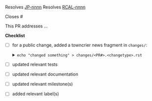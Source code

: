 <!-- If this PR closes a JIRA ticket, make sure the title starts with the JIRA issue number,
for example JP-1234: <Fix a bug> -->

Resolves [JP-nnnn](https://jira.stsci.edu/browse/JP-nnnn)
Resolves [RCAL-nnnn](https://jira.stsci.edu/browse/RCAL-nnnn)

<!-- If this PR closes a GitHub issue, reference it here by its number -->

Closes #

<!-- describe the changes comprising this PR here -->

This PR addresses ...

**Checklist**

- [ ] for a public change, added a towncrier news fragment in `changes/`: <details><summary>`echo "changed something" > changes/<PR#>.<changetype>.rst`</summary>

    - ``changes/<PR#>.apichange.rst``: change to public API
    - ``changes/<PR#>.bugfix.rst``: fixes an issue
    - ``changes/<PR#>.general.rst``: infrastructure or miscellaneous change
- [ ] updated relevant tests
- [ ] updated relevant documentation
- [ ] updated relevant milestone(s)
- [ ] added relevant label(s)
